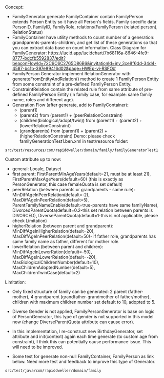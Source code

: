 Concept:
- FamilyGenerator generate FamilyContainer contain FamilyPerson extends Person Entity so it have all Person's fields. Family specific data: PersonID, FamilyID, FamilyRole, relations(FamilyPerson (related person), RelationStatus)
- FamilyContainer have utility methods to count number of a generation: grandparents-parents-children, and get list of these generations so that you can extract data base on count information.
Class Diagram for FamilyGenerator: https://lucid.app/lucidchart/7b68116a-8646-4fe9-8777-bdcfb5592837/edit?beaconFlowId=72C9C6C2765D86B6&invitationId=inv_3ce8f6dd-34d4-4587-bc1b-397e89416d02&page=HWEp-vi-RSFO#
- FamilyPerson Generator implement RelationGenerator with generateFromEntityAndRelation() method to create 1 FamilyPerson Entity from some constraint of a pre-defined FamilyPerson Entity.
- ConstraintRelation contain the related rule from same attribute of pre-defined FamilyPerson Entity (in family case, for example: same family name, roles and different age).
- Generation Flow (after generate, add to FamilyContainer): 
  + (parent1)
  + (parent2) from (parent1) + (peerRelationConstraint)
  + (children(biological/adopt/twin)) from (parent1) + (parent2) + (lowerRelationConstraint)
  + (grandparents) from (parent1) + (parent2) + (higherRelationConstraint)
Demo: please check familyGenerationTest1.ben.xml in test/resource folder:
```
src/test/resources/com/rapiddweller/domain/family/familyGeneratorTest1.ben.xml
```
Custom attribute up to now:
  + general: Locale, Dataset
  + first parent: FirstParentMinAgeYears(default=21, must be at least 21), FirstParentMaxAgeYears(default=60) (this is exactly as PersonGenerator, this case femaleQuota is set default)
  + peerRelation (between parents or grandparents - same rule): MinDiffAgeInPeerRelation(default=-2), MaxDiffAgeInPeerRelation(default=5), ParentFamilyNameEnable(default=true-parents have same familyName), DivorcedParentQuota(default=0.2-this set relation between parents is DIVORCED), DiverseParentQuota(default=1-this is not applicable, please check Limitation)
  + higherRelation (between parent and grandparent): MinDiffAgeInHigherRelation(default=20), MaxDiffAgeInPeerRelation(default=50)- if father role, grandparents has same family name as father, different for mother role.
  + lowerRelation (between parent and children): MinDiffAgeInLowerRation(default=-50), MaxDiffAgeInLowerRelation(default=-20), MaxBiologicalChildrenNumber(default=10), MaxChildrenAdoptedNumber(default=5), MaxChildrenTwinCase(default=2)

Limitation:

- Only fixed structure of family can be generated: 2 parent (father-mother), 4 grandparent (grandfather-grandmother of father/mother), children with maximum children number set default to 10, adopted to 5.

- Diverse Gender is not applied, FamilyPersonGenerator is base on logic of PersonGenerator, this type of gender is not supported in this model now (change DiverseParentQuota attribute can cause error).

- In this implementation, I re-construct new BirthdayGenerator, set attribute and init(context) again each time generate (to custom age from constraint), I think this can potentially cause performance issue. This will need to be improved.

- Some test for generate non-null FamilyContainer, FamilyPerson as link below. Need more test and feedback to improve this type of Generator.
```
src/test/java/com/rapiddweller/domain/family
```
